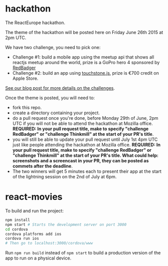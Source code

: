 # hackathon
The ReactEurope hackathon.

The theme of the hackathon will be posted here on Friday June 26th 2015 at 2pm UTC.

We have two challenge, you need to pick one:
- Challenge #1: build a mobile app using the meetup api that shows all reactjs meetup around the world, prize is a GoPro hero 4 sponsored by [RedBadger](http://red-badger.com/)
- Challenge #2: build an app using [touchstone.js](http://touchstonejs.io/), prize is €700 credit on Apple Store.

[See our blog post for more details on the challenges](https://medium.com/@patcito/hackathon-challenges-are-in-you-can-start-right-now-4905874b0ae2).

Once the theme is posted, you will need to:
- fork this repo.
- create a directory containing your project.
- do a pull request once you're done, before Monday 29th of June, 2pm UTC if you will not be able to attend the hackathon at Mozilla office. **REQUIRED: In your pull request title, make to specify "challenge RedBadger" or "challenge Thinkmill" at the start of your PR's title**.
- you will still be able to update your pull request until July 1st 4pm UTC just like people attending the hackathon at Mozilla office.
**REQUIRED: In your pull request title, make to specify "challenge RedBadger" or "challenge Thinkmill" at the start of your PR's title. What could help: screenshots and a screencast in your PR, they can be posted as commets after the deadline**.
- The two winners will get 5 minutes each to present their app at the start of the lightning session on the 2nd of July at 6pm.

# react-movies

To build and run the project:

```sh
npm install
npm start # Starts the development server on port 3000
cd cordova
cordova platforms add ios
cordova run ios
# Then go to localhost:3000/cordova/www
```

Run `npm run build` instead of `npm start` to build a production version of the app to run on a physical device.